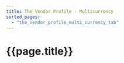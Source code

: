 ```yaml
---
title: The Vendor Profile - Multicurrency
sorted_pages:
  - "the_vendor_profile_multi_currency_tab"
---
```

# {{page.title}}

